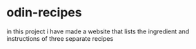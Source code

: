 # odin-recipes
in this project i have made a website that lists the ingredient and instructions of three separate recipes 